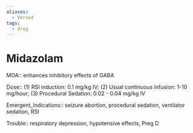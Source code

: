 ```yaml
---
aliases:
  - Versed
tags:
  - drug
---
```

# Midazolam

MOA:: enhances inhibitory effects of GABA

Dose:: (1) RSI induction: 0.1 mg/kg IV; (2) Usual continuous infusion: 1-10 mg/hour; (3) Procedural Sedation: 0.02 - 0.04 mg/kg IV

Emergent_Indications:: seizure abortion, procedural sedation, ventilator sedation, RSI

Trouble:: respiratory depression, hypotensive effects, Preg D